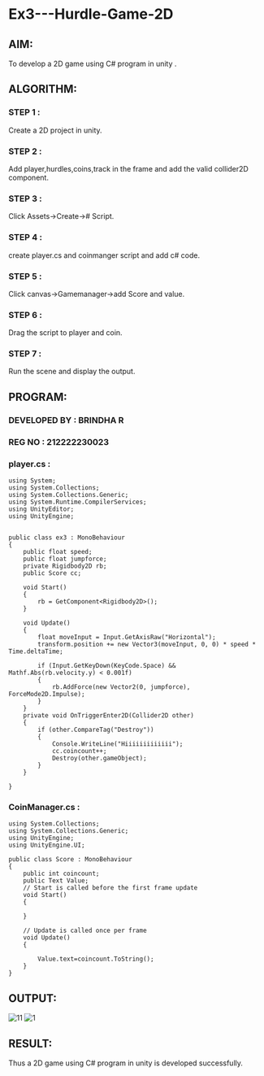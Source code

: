 # Ex3---Hurdle-Game-2D

## AIM:
To develop a 2D game using C# program in unity .
## ALGORITHM:
### STEP 1 :
Create a 2D project in unity.

### STEP 2 :
Add player,hurdles,coins,track in the frame and add the valid collider2D component.

### STEP 3 :
Click Assets->Create-># Script.

### STEP 4 :
create player.cs and coinmanger script and add c# code.

### STEP 5 :
Click canvas->Gamemanager->add Score and value.

### STEP 6 :
Drag the script to player and coin.

### STEP 7 :
Run the scene and display the output.
## PROGRAM:
### DEVELOPED BY : BRINDHA R
### REG NO : 212222230023
### player.cs :
```
using System;
using System.Collections;
using System.Collections.Generic;
using System.Runtime.CompilerServices;
using UnityEditor;
using UnityEngine;


public class ex3 : MonoBehaviour
{
    public float speed;
    public float jumpforce;
    private Rigidbody2D rb;
    public Score cc;

    void Start()
    {
        rb = GetComponent<Rigidbody2D>();
    }

    void Update()
    {
        float moveInput = Input.GetAxisRaw("Horizontal");
        transform.position += new Vector3(moveInput, 0, 0) * speed * Time.deltaTime;

        if (Input.GetKeyDown(KeyCode.Space) && Mathf.Abs(rb.velocity.y) < 0.001f)
        {
            rb.AddForce(new Vector2(0, jumpforce), ForceMode2D.Impulse);
        }
    }
    private void OnTriggerEnter2D(Collider2D other)
    {
        if (other.CompareTag("Destroy"))
        {
            Console.WriteLine("Hiiiiiiiiiiiii");
            cc.coincount++;
            Destroy(other.gameObject);
        }
    }
   
}
```
### CoinManager.cs :
```
using System.Collections;
using System.Collections.Generic;
using UnityEngine;
using UnityEngine.UI;

public class Score : MonoBehaviour
{
    public int coincount;
    public Text Value;
    // Start is called before the first frame update
    void Start()
    {
        
    }

    // Update is called once per frame
    void Update()
    {
       
        Value.text=coincount.ToString();
    }
}
```
## OUTPUT:
![11](https://github.com/Brindha77/Ex3---Hurdle-Game-2D/assets/118889143/a60ec786-ed23-4853-bfbe-a2d129f79364)
![1](https://github.com/Brindha77/Ex3---Hurdle-Game-2D/assets/118889143/02d70360-a733-4a9b-aad2-c29ce014d25f)

## RESULT:
Thus a 2D game using C# program in unity is developed successfully.
